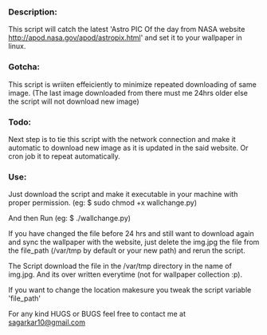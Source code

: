 ### Description: 
This script will catch the latest 'Astro PIC Of the day from NASA website http://apod.nasa.gov/apod/astropix.html' and set it to your wallpaper in linux.

### Gotcha:
This script is wriiten effeiciently to minimize repeated downloading of same image. (The last image downloaded from there must me 24hrs older else the script will not download new image)

### Todo:
Next step is to tie this script with the network connection and make it automatic to download new image as it is updated in the said website. Or cron job it to repeat automatically.

### Use:
Just download the script and make it executable in your machine with proper permission. (eg: $ sudo chmod +x wallchange.py)

And then Run (eg: $ ./wallchange.py)

If you have changed the file before 24 hrs and still want to download again and sync the wallpaper with the website, just delete the img.jpg the file from the file_path (/var/tmp by default or your new path) and rerun the script.

The Script download the file in the /var/tmp directory in the name of img.jpg.
And its over written everytime (not for wallpaper collection :p).

If you want to change the location makesure you tweak the script variable 'file_path'


For any kind HUGS or BUGS feel free to contact me at sagarkar10@gmail.com
